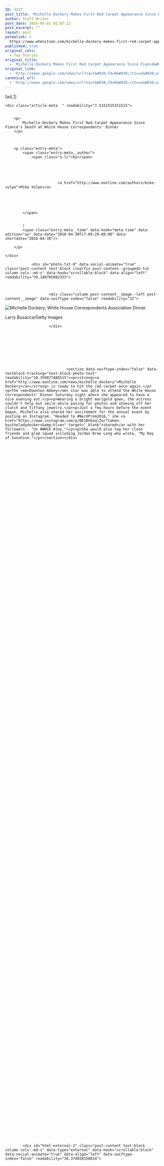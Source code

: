 ```yaml
---
ID: 3227
post_title: 'Michelle Dockery Makes First Red Carpet Appearance Since Fiancé&#039;s Death at White House Correspondents&#039; Dinner &#8211; E! Online'
author: Staff Writer
post_date: 2016-05-01 01:07:12
post_excerpt: ""
layout: post
permalink: >
  https://www.whenitson.com/michelle-dockery-makes-first-red-carpet-appearance-since-fiances-death-at-white-house-correspondents-dinner-e-online/
published: true
original_cats:
  - Top Stories
original_title:
  - 'Michelle Dockery Makes First Red Carpet Appearance Since Fiancé&#039;s Death at White House Correspondents&#039; Dinner - E! Online'
original_link:
  - 'http://news.google.com/news/url?sa=t&#038;fd=R&#038;ct2=us&#038;usg=AFQjCNHjDyds6UiZ1ncOIBgYiS9ygczvcg&#038;clid=c3a7d30bb8a4878e06b80cf16b898331&#038;cid=52779094901307&#038;ei=v1YlV5ieHc2GhQGZlYGABQ&#038;url=http://www.eonline.com/news/761184/michelle-dockery-makes-first-red-carpet-appearance-since-fiance-s-death-at-white-house-correspondents-dinner'
canonical_url:
  - 'http://news.google.com/news/url?sa=t&#038;fd=R&#038;ct2=us&#038;usg=AFQjCNHjDyds6UiZ1ncOIBgYiS9ygczvcg&#038;clid=c3a7d30bb8a4878e06b80cf16b898331&#038;cid=52779094901307&#038;ei=v1YlV5ieHc2GhQGZlYGABQ&#038;url=http://www.eonline.com/news/761184/michelle-dockery-makes-first-red-carpet-appearance-since-fiance-s-death-at-white-house-correspondents-dinner'
---
```

 [ad_1]
<br><div id="article-detail" data-swiftype-name="body" data-swiftype-type="text" readability="45.81951754386">
	
	
	
	
	
	

	<div class="article-meta  " readability="7.5151515151515">

				
		<p>
			Michelle Dockery Makes First Red Carpet Appearance Since Fiancé's Death at White House Correspondents' Dinner
		</p>
       
       

		<p class="entry-meta">
			<span class="entry-meta__author">
				<span class="u-lc">by</span>
				
				
				
					
						
							<a href="http://www.eonline.com/authors/mike-vulpo">Mike Vulpo</a>
						
						
					
					
				
			</span>

			
			|
			<span class="entry-meta__time" data-hook="meta-time" data-edition="us" data-date="2016-04-30T17:09:29-08:00" data-shortdate="2016-04-30"/>
		
		</p>
		
		
		
		
		















	
	












<link type="text/css" href="http://www.eonline.com/includes/css/modal.css" rel="stylesheet"/>

	
	
		
		
		
		
		
		
		
			
		
	
	
	
	












	</div>
	
	

	








<link type="text/css" href="http://www.eonline.com/includes/css/modal.css" rel="stylesheet"/>








	
	
	
	
	
	

	

		
		
		
			
			
		

		
		
		
			
			
						
			
				
				
				
						
				

	
	
		

			
			
			

			
			

			
							
			
			
		
			
				
				
				<div id="photo-txt-0" data-social-animate="true" class="post-content text-block clearfix post-content--groupedn-txt column cols--md-s" data-hook="scrollable-block" data-align="left" readability="39.189705882353">

					
					
						<div class="column post-content__image--left post-content__image" data-swiftype-index="false" readability="32"> 

							
													
							
								







		    


<img class="image--full" src="http://www.whenitson.com/wp-content/uploads/2016/05/Michelle-Dockery-Makes-First-Red-Carpet-Appearance-Since-Fianc039s-Death-at-White-House-Correspondents039-Dinner-E-Online.Mic" data-hook="portrait-img" title="Michelle Dockery, White House Correspondents Association Dinner" alt="Michelle Dockery, White House Correspondents Association Dinner"/><p class="image__credits">Larry Busacca/Getty Images</p>
															

						</div>

					

									
											
					
				    		
				    		
				    		
	 			    			<section data-swiftype-index="false" data-textblock-tracking="text-block-photo-text" readability="18.359877488515"><p><strong><a href="http://www.eonline.com/news/michelle_dockery">Michelle Dockery</a></strong> is ready to hit the red carpet once again.</p><p>The <em>Downton Abbey</em> star was able to attend the White House Correspondents' Dinner Saturday night where she appeared to have a nice evening out.</p><p>Wearing a bright marigold gown, the actress couldn't help but smile while posing for photos and showing off her clutch and Tiffany jewelry.</p><p>Just a few hours before the event began, Michelle also shared her excitement for the annual event by posting on Instagram. "Headed to #NerdProm2016," she <a href="https://www.instagram.com/p/BE10hEeqlZu/?taken-by=theladydockers&amp;hl=en" target="_blank">shared</a> with her followers.  "Us #WHCD #Joy."</p><p>She would also tag her close friends and glam squad including Jordan Bree Long who wrote, "My Ray of Sunshine."</p></section></div>
			 

		

	
						
	
	
		
	

	
	
		
	
						
	
		
	
		
	
		
	
	
	
		
	

	

		

	
		
	
		
	

	 
		
		
	
		
	

		
		
		
			
			
		

		
		
		
			
			
						
			
				
				
				
						
				

	
	
		

	
						
	
	
		
	

	
	
		
	
						
	
		
	
		
	
		
	
	
	
		
	

	

		 
			
			

			
			
			

			
				
				
					
				
				
				
			

			
		

	
		
	
		
	

	 
		
		
	
		
	

		
		
		
			
			
		

		
		
		
			
			
						
			
				
				
				
						
				

	
	
		

	
						
	
	
		
	

	
	
		
					

			<div id="html-external-2" class="post-content text-block column cols--md-s" data-type="external" data-hook="scrollable-block" data-social-animate="true" data-align="left" data-swiftype-index="false" readability="38.374658158614">

				
					
					
						
					
				
			
				
				
					
				    		
				    		
				    		
	 			    			<section data-swiftype-index="false" data-textblock-tracking="text-block-html-text" readability="24.307692307692"><p>The night out in Washington comes almost five months after Michelle's fiancé <strong>John Dineen</strong> <a href="http://www.eonline.com/news/724061/michelle-dockery-s-fiance-john-dineen-dies-at-age-34" target="_blank">passed away</a> at Marymount Hospital in Ireland after a battle with cancer.</p><p>At the funeral service, Michelle reportedly sang "The Folks Who Live on the Hill" and was able to say more than a few kind words about the special man in her life.</p><p>"It was clear that when John was in your corner he was there. I was honored to know John. To love him and be loved by him," <em>The Irish Independent</em> <a href="http://www.eonline.com/news/724677/michelle-dockery-mourns-fiance-john-dineen-sings-at-his-funeral-he-was-my-friend-my-king-my-hero" target="_blank">quoted Michelle</a> as saying during the service. "He was my friend, my king, my hero, my everything. We celebrate him, we honor him and we will miss him."</p><p>Michelle <a href="http://www.eonline.com/news/751697/michelle-dockery-returns-to-work-after-fiance-s-death" target="_blank">returned to work</a> three months after the heartbreaking death and has expanded her support for cancer research. In a recent Instagram post, she showed her care for Stand Up 2 Cancer with a quote from a cancer survivor.</p><p>"Let nothing own you," she <a href="https://www.instagram.com/p/BEWtHnCKlQK/?taken-by=theladydockers&amp;hl=en" target="_blank">captioned</a> the photo as a quote from <strong><a href="http://www.eonline.com/news/michael_douglas">Michael Douglas</a></strong> appeared as the photo. "Cancer didn't bring me to my knees, it brought me to my feet."</p></section></div>
		
	
						
	
		
	
		
	
		
	
	
	
		
	

	

		

	
		
	
		
	

	 
		
		
	
		
	

		
		
		

		
		
		
			
			
						
			
				
				
				
						
				

	
	
		

	
						
	
	
		
	

	
	
		
	
						
	
		
	
		
	
		
	
	
	
		
	

	

		

	
		
	
		
	

	 
		
		
	
		
	

		
		
		

		
		
		
			
			
						
			
				
				
				
						
				

	
	
		

	
						
	
	
		

			
				
			
			
			 

		
	

	
	
		
	
						
	
		
	
		
	
		
	
	
	
		
	

	

		

	
		
	
		
	

	 
		
		
	
		
	

		
		
		
			
			
		

		
		
		
			
			
						
			
				
				
				
						
				

	
	
		

	
						
	
	
		
	

	
	
		
	
						
	
		
	
		
	
		
	
	
	
		
	

	

		 
			
			

			
			
			

			
				
				
					
				
				
				
			

			
		

	
		
	
		
	

	 
		
		
	
		
	

		
		
		

		
		
		
			
			
						
			
				
				
				
						
				

	
	
		

	
						
	
	
		
	

	
	
		
	
						
	
		
	
		
	
		
	
	
	
		
	

	

		

	
		
	
		
	

	 
		
		
			
		
	
		
				
	
	
	

	


















	








    






			
		<!--  New User Registration   -->
		
			
		
		
		

		
		
		
		


 

</div>
<br>[ad_2]
<br><a href="http://news.google.com/news/url?sa=t&#038;fd=R&#038;ct2=us&#038;usg=AFQjCNHjDyds6UiZ1ncOIBgYiS9ygczvcg&#038;clid=c3a7d30bb8a4878e06b80cf16b898331&#038;cid=52779094901307&#038;ei=v1YlV5ieHc2GhQGZlYGABQ&#038;url=http://www.eonline.com/news/761184/michelle-dockery-makes-first-red-carpet-appearance-since-fiance-s-death-at-white-house-correspondents-dinner">Source </a>